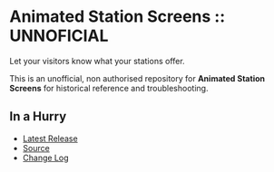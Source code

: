 # Animated Station Screens :: UNNOFICIAL

Let your visitors know what your stations offer.

This is an unofficial, non authorised repository for **Animated Station Screens** for historical reference and troubleshooting.


## In a Hurry

* [Latest Release](https://github.com/net-lisias-ksph/AnimatedStationScreens/releases)
* [Source](https://github.com/net-lisias-ksph/AnimatedStationScreens)
* [Change Log](./CHANGE_LOG.md)
